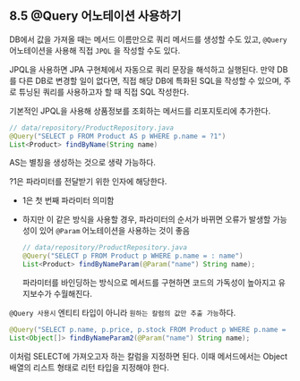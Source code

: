 ## 8.5 @Query 어노테이션 사용하기

DB에서 값을 가져올 때는 메서드 이름만으로 쿼리 메서드를 생성할 수도 있고, `@Query` 어노테이션을 사용해 직접 `JPQL` 을 작성할 수도 있다.

JPQL을 사용하면 JPA 구현체에서 자동으로 쿼리 문장을 해석하고 실행된다. 만약 DB를 다른 DB로 변경할 일이 없다면, 직접 해당 DB에 특화된 SQL을 작성할 수 있으며, 주로 튜닝된 쿼리를 사용하고자 할 때 직접 SQL 작성한다.

기본적인 JPQL을 사용해 상품정보를 조회하는 메서드를 리포지토리에 추가한다.

```java
// data/repository/ProductRepository.java
@Query("SELECT p FROM Product AS p WHERE p.name = ?1")
List<Product> findByName(String name)
```

AS는 별칭을 생성하는 것으로 생략 가능하다.

?1은 파라미터를 전달받기 위한 인자에 해당한다.

- 1은 첫 번째 파라미터 의미함
- 하지만 이 같은 방식을 사용할 경우, 파라미터의 순서가 바뀌면 오류가 발생할 가능성이 있어 `@Param` 어노테이션을 사용하는 것이 좋음

    ```java
    // data/repository/ProductRepository.java
    @Query("SELECT p FROM Product p WHERE p.name = : name")
    List<Product> findByNameParam(@Param("name") String name);
    ```

    파라미터를 바인딩하는 방식으로 메서드를 구현하면 코드의 가독성이 높아지고 유지보수가 수월해진다.

`@Query 사용시` 엔티티 타입이 아니라 `원하는 칼럼의 값만 추출 가능`하다.

```java
@Query("SELECT p.name, p.price, p.stock FROM Product p WHERE p.name = :name")
List<Object[]> findByNameParam2(@Param("name") String name);
```

이처럼 SELECT에 가져오고자 하는 칼럼을 지정하면 된다. 이때 메서드에서는 Object 배열의 리스트 형태로 리턴 타입을 지정해야 한다.